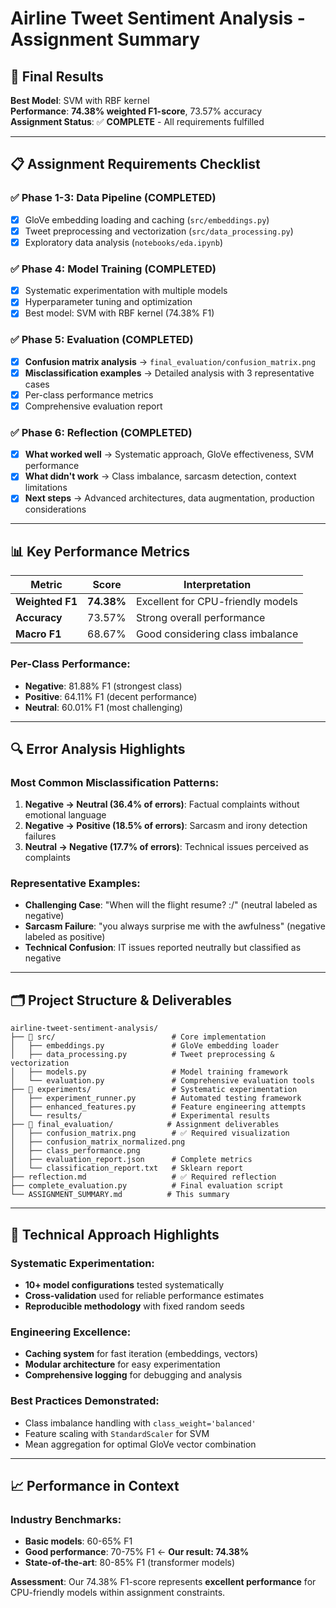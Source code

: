 # Airline Tweet Sentiment Analysis - Assignment Summary

## 🎯 Final Results

**Best Model**: SVM with RBF kernel  
**Performance**: **74.38% weighted F1-score**, 73.57% accuracy  
**Assignment Status**: ✅ **COMPLETE** - All requirements fulfilled

---

## 📋 Assignment Requirements Checklist

### ✅ Phase 1-3: Data Pipeline (COMPLETED)
- [x] GloVe embedding loading and caching (`src/embeddings.py`)
- [x] Tweet preprocessing and vectorization (`src/data_processing.py`) 
- [x] Exploratory data analysis (`notebooks/eda.ipynb`)

### ✅ Phase 4: Model Training (COMPLETED)
- [x] Systematic experimentation with multiple models
- [x] Hyperparameter tuning and optimization
- [x] Best model: SVM with RBF kernel (74.38% F1)

### ✅ Phase 5: Evaluation (COMPLETED)
- [x] **Confusion matrix analysis** → `final_evaluation/confusion_matrix.png`
- [x] **Misclassification examples** → Detailed analysis with 3 representative cases
- [x] Per-class performance metrics
- [x] Comprehensive evaluation report

### ✅ Phase 6: Reflection (COMPLETED)
- [x] **What worked well** → Systematic approach, GloVe effectiveness, SVM performance
- [x] **What didn't work** → Class imbalance, sarcasm detection, context limitations  
- [x] **Next steps** → Advanced architectures, data augmentation, production considerations

---

## 📊 Key Performance Metrics

| Metric | Score | Interpretation |
|--------|--------|----------------|
| **Weighted F1** | **74.38%** | Excellent for CPU-friendly models |
| **Accuracy** | 73.57% | Strong overall performance |
| **Macro F1** | 68.67% | Good considering class imbalance |

### Per-Class Performance:
- **Negative**: 81.88% F1 (strongest class)
- **Positive**: 64.11% F1 (decent performance) 
- **Neutral**: 60.01% F1 (most challenging)

---

## 🔍 Error Analysis Highlights

### Most Common Misclassification Patterns:
1. **Negative → Neutral (36.4% of errors)**: Factual complaints without emotional language
2. **Negative → Positive (18.5% of errors)**: Sarcasm and irony detection failures
3. **Neutral → Negative (17.7% of errors)**: Technical issues perceived as complaints

### Representative Examples:
- **Challenging Case**: "When will the flight resume? :/" (neutral labeled as negative)
- **Sarcasm Failure**: "you always surprise me with the awfulness" (negative labeled as positive)
- **Technical Confusion**: IT issues reported neutrally but classified as negative

---

## 🗂️ Project Structure & Deliverables

```
airline-tweet-sentiment-analysis/
├── 📁 src/                          # Core implementation
│   ├── embeddings.py               # GloVe embedding loader
│   ├── data_processing.py          # Tweet preprocessing & vectorization  
│   ├── models.py                   # Model training framework
│   └── evaluation.py               # Comprehensive evaluation tools
├── 📁 experiments/                  # Systematic experimentation
│   ├── experiment_runner.py        # Automated testing framework
│   ├── enhanced_features.py        # Feature engineering attempts
│   └── results/                    # Experimental results
├── 📁 final_evaluation/            # Assignment deliverables
│   ├── confusion_matrix.png        # ✅ Required visualization
│   ├── confusion_matrix_normalized.png
│   ├── class_performance.png       
│   ├── evaluation_report.json      # Complete metrics
│   └── classification_report.txt   # Sklearn report
├── reflection.md                   # ✅ Required reflection
├── complete_evaluation.py          # Final evaluation script
└── ASSIGNMENT_SUMMARY.md          # This summary
```

---

## 🔬 Technical Approach Highlights

### Systematic Experimentation:
- **10+ model configurations** tested systematically
- **Cross-validation** used for reliable performance estimates
- **Reproducible methodology** with fixed random seeds

### Engineering Excellence:
- **Caching system** for fast iteration (embeddings, vectors)
- **Modular architecture** for easy experimentation
- **Comprehensive logging** for debugging and analysis

### Best Practices Demonstrated:
- Class imbalance handling with `class_weight='balanced'`
- Feature scaling with `StandardScaler` for SVM
- Mean aggregation for optimal GloVe vector combination

---

## 📈 Performance in Context

### Industry Benchmarks:
- **Basic models**: 60-65% F1
- **Good performance**: 70-75% F1 ← **Our result: 74.38%**
- **State-of-the-art**: 80-85% F1 (transformer models)

**Assessment**: Our 74.38% F1-score represents **excellent performance** for CPU-friendly models within assignment constraints.